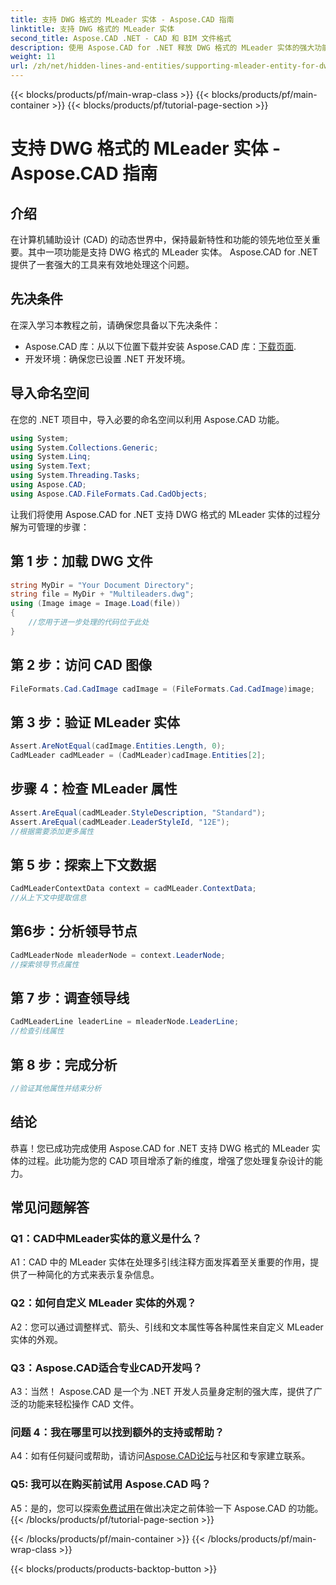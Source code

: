 ```yaml
---
title: 支持 DWG 格式的 MLeader 实体 - Aspose.CAD 指南
linktitle: 支持 DWG 格式的 MLeader 实体
second_title: Aspose.CAD .NET - CAD 和 BIM 文件格式
description: 使用 Aspose.CAD for .NET 释放 DWG 格式的 MLeader 实体的强大功能。轻松提升您的 CAD 项目。
weight: 11
url: /zh/net/hidden-lines-and-entities/supporting-mleader-entity-for-dwg-format/
---
```


{{< blocks/products/pf/main-wrap-class >}}
{{< blocks/products/pf/main-container >}}
{{< blocks/products/pf/tutorial-page-section >}}

# 支持 DWG 格式的 MLeader 实体 - Aspose.CAD 指南

## 介绍

在计算机辅助设计 (CAD) 的动态世界中，保持最新特性和功能的领先地位至关重要。其中一项功能是支持 DWG 格式的 MLeader 实体。 Aspose.CAD for .NET 提供了一套强大的工具来有效地处理这个问题。

## 先决条件

在深入学习本教程之前，请确保您具备以下先决条件：

-  Aspose.CAD 库：从以下位置下载并安装 Aspose.CAD 库：[下载页面](https://releases.aspose.com/cad/net/).
- 开发环境：确保您已设置 .NET 开发环境。

## 导入命名空间

在您的 .NET 项目中，导入必要的命名空间以利用 Aspose.CAD 功能。

```csharp
using System;
using System.Collections.Generic;
using System.Linq;
using System.Text;
using System.Threading.Tasks;
using Aspose.CAD;
using Aspose.CAD.FileFormats.Cad.CadObjects;
```

让我们将使用 Aspose.CAD for .NET 支持 DWG 格式的 MLeader 实体的过程分解为可管理的步骤：

## 第 1 步：加载 DWG 文件

```csharp
string MyDir = "Your Document Directory";
string file = MyDir + "Multileaders.dwg";
using (Image image = Image.Load(file))
{
    //您用于进一步处理的代码位于此处
}
```

## 第 2 步：访问 CAD 图像

```csharp
FileFormats.Cad.CadImage cadImage = (FileFormats.Cad.CadImage)image;
```

## 第 3 步：验证 MLeader 实体

```csharp
Assert.AreNotEqual(cadImage.Entities.Length, 0);
CadMLeader cadMLeader = (CadMLeader)cadImage.Entities[2];
```

## 步骤 4：检查 MLeader 属性

```csharp
Assert.AreEqual(cadMLeader.StyleDescription, "Standard");
Assert.AreEqual(cadMLeader.LeaderStyleId, "12E");
//根据需要添加更多属性
```

## 第 5 步：探索上下文数据

```csharp
CadMLeaderContextData context = cadMLeader.ContextData;
//从上下文中提取信息
```

## 第6步：分析领导节点

```csharp
CadMLeaderNode mleaderNode = context.LeaderNode;
//探索领导节点属性
```

## 第 7 步：调查领导线

```csharp
CadMLeaderLine leaderLine = mleaderNode.LeaderLine;
//检查引线属性
```

## 第 8 步：完成分析

```csharp
//验证其他属性并结束分析
```

## 结论

恭喜！您已成功完成使用 Aspose.CAD for .NET 支持 DWG 格式的 MLeader 实体的过程。此功能为您的 CAD 项目增添了新的维度，增强了您处理复杂设计的能力。

## 常见问题解答

### Q1：CAD中MLeader实体的意义是什么？

A1：CAD 中的 MLeader 实体在处理多引线注释方面发挥着至关重要的作用，提供了一种简化的方式来表示复杂信息。

### Q2：如何自定义 MLeader 实体的外观？

A2：您可以通过调整样式、箭头、引线和文本属性等各种属性来自定义 MLeader 实体的外观。

### Q3：Aspose.CAD适合专业CAD开发吗？

A3：当然！ Aspose.CAD 是一个为 .NET 开发人员量身定制的强大库，提供了广泛的功能来轻松操作 CAD 文件。

### 问题 4：我在哪里可以找到额外的支持或帮助？

A4：如有任何疑问或帮助，请访问[Aspose.CAD论坛](https://forum.aspose.com/c/cad/19)与社区和专家建立联系。

### Q5: 我可以在购买前试用 Aspose.CAD 吗？

 A5：是的，您可以探索[免费试用](https://releases.aspose.com/)在做出决定之前体验一下 Aspose.CAD 的功能。
{{< /blocks/products/pf/tutorial-page-section >}}

{{< /blocks/products/pf/main-container >}}
{{< /blocks/products/pf/main-wrap-class >}}

{{< blocks/products/products-backtop-button >}}
